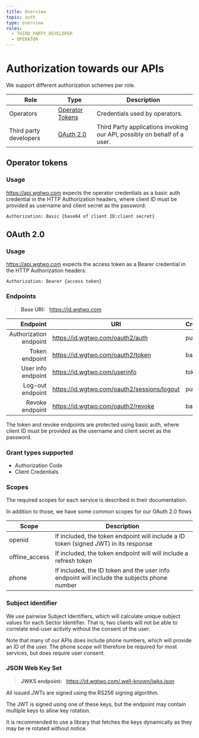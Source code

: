 ```yaml
---
title: Overview
topic: auth
type: overview
roles:
  - THIRD_PARTY_DEVELOPER
  - OPERATOR
---
```


# Authorization towards our APIs

We support different authorization schemes per role.

| Role                    | Type                                | Description                                                                 |
| ---                     | ----------------------------------- | --------------------------------------------------------------------------  |
| Operators               | [Operator Tokens](#operator-tokens) | Credentials used by operators.                                              |
| Third party developers  | [OAuth 2.0](#oauth-20)              | Third Party applications invoking our API, possibly on behalf of a user.    |

<!-- | Subscribers             | [User Tokens](#user-tokens)         | Static credentials for subscribers doing stuff with their own subscription. | -->


## Operator tokens
### Usage
https://api.wgtwo.com expects the operator credentials as a basic auth credential in the HTTP Authorization headers,
where client ID must be provided as username and client secret as the password:
```
Authorization: Basic {base64 of client ID:client secret}
```


## OAuth 2.0

### Usage
https://api.wgtwo.com expects the access token as a Bearer credential in the HTTP Authorization headers:
```
Authorization: Bearer {access token}
```

### Endpoints
> **Base URI:** &nbsp; https://id.wgtwo.com

| Endpoint               | URI                                         | Credentials |
| ---------------------: | ------------------------------------------- | ----------- |
| Authorization endpoint | https://id.wgtwo.com/oauth2/auth            | public      |
| Token endpoint         | https://id.wgtwo.com/oauth2/token           | basic auth  |
| User info endpoint     | https://id.wgtwo.com/userinfo               | token       |
| Log-out endpoint       | https://id.wgtwo.com/oauth2/sessions/logout | public      |
| Revoke endpoint        | https://id.wgtwo.com/oauth2/revoke          | basic auth  |

The token and revoke endpoints are protected using basic auth, where client ID must be provided as the username and 
client secret as the password.

### Grant types supported
- Authorization Code
- Client Credentials

### Scopes
The required scopes for each service is described in their documentation.

In addition to those, we have some common scopes for our OAuth 2.0 flows

| Scope          | Description                                                                                 |
| -------------- | ------------------------------------------------------------------------------------------- |
| openid         | If included, the token endpoint will include a ID token (signed JWT) in its response        |
| offline_access | If included, the token endpoint will will include a refresh token                           |
| phone          | If included, the ID token and the user info endpoint will include the subjects phone number |

### Subject identifier
We use pairwise Subject Identifiers, which will calculate unique subject values for each Sector Identifier.
That is, two clients will not be able to correlate end-user activity without the consent of the user.

Note that many of our APIs does include phone numbers, which will provide an ID of the user. The phone scope will
therefore be required for most services, but does require user consent.


### JSON Web Key Set
> **JWKS endpoint:** &nbsp; https://id.wgtwo.com/.well-known/jwks.json

All issued JWTs are signed using the RS256 signing algorithm.

The JWT is signed using one of these keys, but the endpoint may contain multiple keys to allow key rotation.

It is recommended to use a library that fetches the keys dynamically as they may be re rotated without notice.

<!-- ## User tokens -->
<!-- ### Usage -->
<!-- https://api.wgtwo.com expects the user token as a Bearer credential in the HTTP Authorization headers: -->
<!-- ``` -->
<!-- Authorization: Bearer {usertoken} -->
<!-- ``` -->
